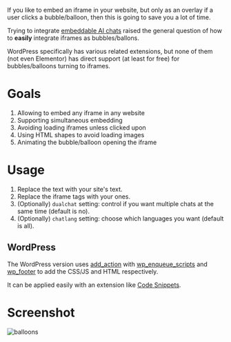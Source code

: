 If you like to embed an iframe in your website, but only as an overlay if a user clicks a bubble/balloon, then this is going to save you a lot of time.

Trying to integrate [embeddable AI chats](https://www.linkedin.com/posts/liorweissbrod_openai-chatgpt-aibusiness-activity-7287060823183675392-17Q7) raised the general question of how to **easily** integrate iframes as bubbles/ballons.

WordPress specifically has various related extensions, but none of them (not even Elementor) has direct support (at least for free) for bubbles/balloons turning to iframes.

# Goals
1. Allowing to embed any iframe in any website
1. Supporting simultaneous embedding
1. Avoiding loading iframes unless clicked upon
1. Using HTML shapes to avoid loading images
1. Animating the bubble/balloon opening the iframe

# Usage
1. Replace the text with your site's text.
1. Replace the iframe tags with your ones.
1. (Optionally) `dualchat` setting: control if you want multiple chats at the same time (default is no).
1. (Optionally) `chatlang` setting: choose which languages you want (default is all).

## WordPress
The WordPress version uses [add_action](https://developer.wordpress.org/reference/functions/add_action/) with [wp_enqueue_scripts](https://developer.wordpress.org/reference/functions/wp_enqueue_scripts/) and [wp_footer](https://developer.wordpress.org/reference/functions/wp_footer/) to add the CSS/JS and HTML respectively.

It can be applied easily with an extension like [Code Snippets](https://wordpress.org/plugins/code-snippets/).

# Screenshot
![balloons](https://github.com/user-attachments/assets/930138d5-54ff-4379-8ec4-e3d853bfb00a)
